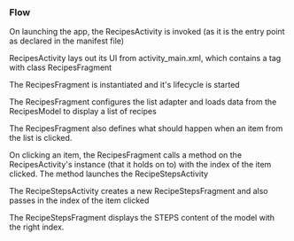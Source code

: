 ### Flow

On launching the app, the RecipesActivity is invoked (as it is the entry point as declared in the manifest file)

RecipesActivity lays out its UI from activity_main.xml, which contains a <fragment> tag with class RecipesFragment

The RecipesFragment is instantiated and it's lifecycle is started

The RecipesFragment configures the list adapter and loads data from the RecipesModel to display a list of recipes

The RecipesFragment also defines what should happen when an item from the list is clicked.

On clicking an item, the RecipesFragment calls a method on the RecipesActivity's instance (that it holds on to) with the
index of the item clicked. The method launches the RecipeStepsActivity

The RecipeStepsActivity creates a new RecipeStepsFragment and also passes in the index of the item clicked

The RecipeStepsFragment displays the STEPS content of the model with the right index.

